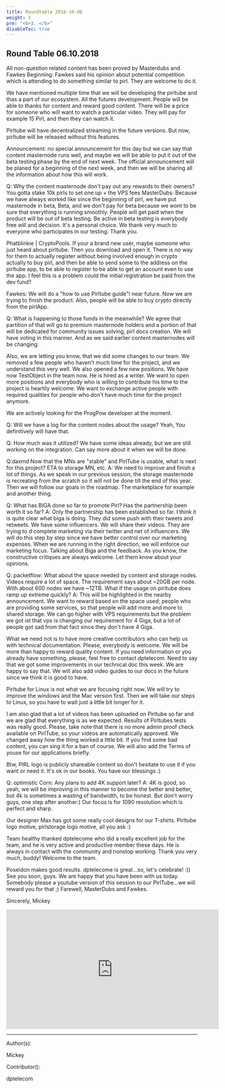 ```yaml
---
title: Roundtable 2018-10-06
weight: 3
pre: "<b>3. </b>"
disableToc: true
---
```


## Round Table 06.10.2018

All non-question related content has been proved by Masterdubs and Fawkes
Beginning:
Fawkes said his opinion about potential competition which is attending to do something similar to pirl. They are welcome to do it.

We have mentioned multiple time that we will be developing the pirltube and thas a part of our ecosystem. All the futures development. People will be able to thanks for content and reward good content. There will be a price for someone who will want to watch a particular video. They will pay for example 15 Pirl, and then they can watch it.

Pirltube will have decentralized streaming in the future versions. But now, pirltube will be released without this features.

Announcement: no special announcement for this day but we can say that content masternode runs well, and maybe we will be able to put it out of the beta testing phase by the end of next week. The official announcement will be planed for a beginning of the next week, and then we will be sharing all the information about how this will work.

Q: Why the content masternode don't pay out any rewards to their owners? You gotta stake 10k pirls to set one up + the VPS fees
MasterDubs: Because we have always worked like since the beginning of pirl, we have put masternode in beta, Beta, and we don't pay for beta because we wont to be sure that everything is running smoothly. People will get paid when the product will be out of beta testing.
Be active in beta testing is everybody free will and decision. It's a personal choice. We thank very much to everyone who participates in our testing. Thank you.

Phatblinkie | CryptoPools.
If your a brand new user, maybe someone who just heard about pirltube. Then you download and open it. There is no way for them to actually register without being involved enough in crypto actually to buy pirl, and then be able to send some to the address on the pirltube app, to be able to register to be able to get an account even to use the app. I feel this is a problem could the initial registration be paid from the dev fund?

Fawkes: We will do a "how to use Pirltube guide"I near future. Now we are trying to finish the product. Also, people will be able to buy crypto directly from the pirlApp.

Q: What is happening to those funds in the meanwhile?
We agree that partition of that will go to premium masternode holders and a portion of that will be dedicated for community issues solving, pirl docs creation. We will have voting in this manner. And as we said earlier content masternodes will be changing.

Also, we are letting you know, that we did some changes to our team. We removed a few people who haven't much time for the project, and we understand this very well. We also opened a few new positions. We have now TestObject in the team now. He is hired as a writer. We want to open more positions and everybody who is willing to contribute his time to the project is heartily welcome. We want to exchange active people with required qualities for people who don't have much time for the project anymore.

 We are actively looking for the ProgPow developer at the moment.

Q: Will we have a log for the content nodes about the usage?
Yeah, You definitively will have that.

Q: How much was it utilized?
We have some ideas already, but we are still working on the integration. Can say more about it when we will be done.

Q:daxmd
Now that the MNs are "stable" and PirlTube is usable, what is next for this project?  ETA to storage MN, etc.
A:  We need to improve and finish a lot of things. As we speak in our previous session, the storage masternode is recreating from the scratch so it will not be done till the end of this year.  Then we will follow our goals in the roadmap. The marketplace for example and another thing.

Q: What has BIGA done so far to promote Pirl? Has the partnership been worth it so far?
A: Only the partnership has been established so far. I think it is quite clear what biga is doing. They did some push with their tweets and retweets. We have some influencers. We will share their videos. They are trying to d complete marketing via their twitter and net of influencers. We will do this step by step since we have better control over our marketing expenses. When we are running in the right direction, we will enforce our marketing focus. Talking about Biga and the feedback. As you know, the constructive critiques are always welcome. Let them know about your opinions.

Q: packetflow: What about the space needed by content and storage nodes. Videos require a lot of space. The requirement says about ~20GB per node. With about 600 nodes we have ~12TB. What if the usage on pirltube does ramp up extreme quickly?
A: This will be highlighted in the nearby announcement. We want to reward based on the space used; people who are providing some services, so that people will add more and more to shared storage. We can go higher with VPS requirements but the problem we got ist that vps is changing our requirement for 4 Giga, but a lot of people got sad from that fact since they don't have 4 Giga.

What we need not is to have more creative contributors who can help us with technical documentation. Please, everybody is welcome. We will be more than happy to reward quality content. If you need information or you already have something, please, feel free to contact dptelecom.
Need to say that we got some improvements in our technical doc this week.  We are happy to say that. We will also add video guides to our docs in the future since we think it is good to have.

Pirltube for Linux is not what we are focusing right now. We will try to improve the windows and the Mac version first. Then we will take our steps to Linux, so you have to wait just a little bit longer for it.

I am also glad that a lot of videos has been uploaded on Pirltube so far and we are glad that everything is as we expected. Results of  Pirltubes tests was really good. Please, take note that there is no more admin proof check available on PirlTube, so your videos are automatically approved. We changed away how the thing worked a little bit. If you find some bad content, you can sing it for a ban of course. We will also add the Terms of youse for our applications briefly. 

Btw, PIRL logo is publicly shareable content so don't hesitate to use it if you want or need it. It's ok in our books. You have our blessings :) 

Q: optimistic Corn: Any plans to add 4K support later?
A: 4K is good, so yeah, we will be improving in this manner to become the better and better, but 4k is sometimes a wasting of bandwidth, to be honest. But don't worry guys, one step after another:) Our focus is for 1090  resolution which is perfect and sharp. 

Our designer Max has got some really cool designs for our T-shirts. Pirltube logo motive, pirlstorage logo motive, all you ask :) 

Team healthy thanked dptelecome who did a really excellent job for the team, and he is very active and productive member these days. He is always in contact with the community and nonstop working. Thank you very much, buddy! Welcome to the team.

Poseidon makes good results. dptelecome is great...so, let's celebrate! :))
See you soon, guys. We are happy that you have been with us today.
Somebody please a youtube version of this session to our PirlTube...we will reward you for that ;)
Farewell, MasterDubs and Fawkes.

Sincerely, Mickey



<iframe width="560" height="315" src="https://www.youtube.com/embed/HGuYLq2NU4Q" frameborder="0" allow="autoplay; encrypted-media" allowfullscreen></iframe>


---
Author(s):  

Mickey 

Contributor():

dptelecom
